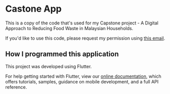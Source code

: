 # Castone App

This is a copy of the code that's used for my Capstone project - A Digital Approach to  Reducing Food Waste in Malaysian Households.

If you'd like to use this code, please request my permission using [this email](jiewen.lim@minerva.kgi.edu).

## How I programmed this application

This project was developed using Flutter. 

For help getting started with Flutter, view our
[online documentation](https://flutter.dev/docs), which offers tutorials,
samples, guidance on mobile development, and a full API reference.
